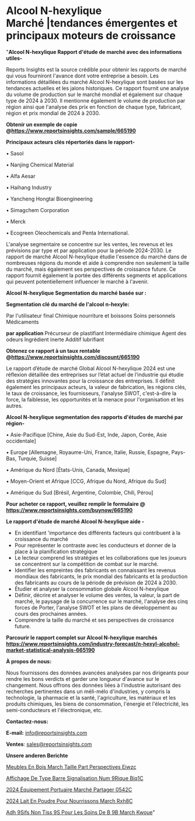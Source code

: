 # Alcool N-hexylique Marché |tendances émergentes et principaux moteurs de croissance

"<strong>Alcool N-hexylique Rapport d'étude de marché avec des informations utiles-</strong>

Reports Insights est la source crédible pour obtenir les rapports de marché qui vous fourniront l'avance dont votre entreprise a besoin. Les informations détaillées du marché Alcool N-hexylique sont basées sur les tendances actuelles et les jalons historiques. Ce rapport fournit une analyse du volume de production sur le marché mondial et également sur chaque type de 2024 à 2030. Il mentionne également le volume de production par région ainsi que l'analyse des prix en fonction de chaque type, fabricant, région et prix mondial de 2024 à 2030.

<strong><b>Obtenir un exemple de copie @</b></strong><a href=https://www.reportsinsights.com/sample/665190><strong><b>https://www.reportsinsights.com/sample/665190</b></strong></a>

<b>Principaux acteurs clés répertoriés dans le rapport-</b>

<b> </b>• Sasol

• Nanjing Chemical Material

• Alfa Aesar

• Haihang Industry

• Yancheng Hongtai Bioengineering

• Simagchem Corporation

• Merck

• Ecogreen Oleochemicals and Penta International.

L'analyse segmentaire se concentre sur les ventes, les revenus et les prévisions par type et par application pour la période 2024-2030. Le rapport de marché Alcool N-hexylique étudie l'essence du marché dans de nombreuses régions du monde et aide à comprendre non seulement la taille du marché, mais également ses perspectives de croissance future. Ce rapport fournit également la portée des différents segments et applications qui peuvent potentiellement influencer le marché à l'avenir.

<strong>Alcool N-hexylique Segmentation du marché basée sur :</strong>

<strong> Segmentation clé du marché de l'alcool n-hexyle: </strong>

Par l'utilisateur final
Chimique
nourriture et boissons
Soins personnels
Médicaments

<strong> par application </strong>
Précurseur de plastifiant
Intermédiaire chimique
Agent des odeurs
Ingrédient inerte
Additif lubrifiant

<strong><b>Obtenez ce rapport à un taux rentable @</b></strong><a href=https://www.reportsinsights.com/discount/665190><strong><b>https://www.reportsinsights.com/discount/665190</b></strong></a>

Le rapport d’étude de marché Global Alcool N-hexylique 2024 est une réflexion détaillée des entreprises sur l’état actuel de l’industrie qui étudie des stratégies innovantes pour la croissance des entreprises. Il définit également les principaux acteurs, la valeur de fabrication, les régions clés, le taux de croissance, les fournisseurs, l'analyse SWOT, c'est-à-dire la force, la faiblesse, les opportunités et la menace pour l'organisation et les autres.

<strong>Alcool N-hexylique segmentation des rapports d'études de marché par région-</strong>

• Asie-Pacifique [Chine, Asie du Sud-Est, Inde, Japon, Corée, Asie occidentale]

• Europe [Allemagne, Royaume-Uni, France, Italie, Russie, Espagne, Pays-Bas, Turquie, Suisse]

• Amérique du Nord [États-Unis, Canada, Mexique]

• Moyen-Orient et Afrique [CCG, Afrique du Nord, Afrique du Sud]

• Amérique du Sud [Brésil, Argentine, Colombie, Chili, Pérou]

<strong>Pour acheter ce rapport, veuillez remplir le formulaire @   <a href=https://www.reportsinsights.com/buynow/665190>https://www.reportsinsights.com/buynow/665190</a></strong>

<strong>Le rapport d'étude de marché Alcool N-hexylique aide -</strong>
<ul>
  <li>En identifiant 'importance des différents facteurs qui contribuent à la croissance du marché</li>
  <li>Pour représenter le contraste avec les conducteurs et donner de la place à la planification stratégique</li>
  <li>Le lecteur comprend les stratégies et les collaborations que les joueurs se concentrent sur la compétition de combat sur le marché.</li>
  <li>Identifier les empreintes des fabricants en connaissant les revenus mondiaux des fabricants, le prix mondial des fabricants et la production des fabricants au cours de la période de prévision de 2024 à 2030.</li>
  <li>Étudier et analyser la consommation globale Alcool N-hexylique</li>
  <li>Définir, décrire et analyser le volume des ventes, la valeur, la part de marché, le paysage de la concurrence sur le marché, l'analyse des cinq forces de Porter, l'analyse SWOT et les plans de développement au cours des prochaines années.</li>
  <li>Comprendre la taille du marché et ses perspectives de croissance future.</li>
</ul>

<strong>Parcourir le rapport complet sur Alcool N-hexylique marchés <a href=https://www.reportsinsights.com/industry-forecast/n-hexyl-alcohol-market-statistical-analysis-665190>https://www.reportsinsights.com/industry-forecast/n-hexyl-alcohol-market-statistical-analysis-665190</a></strong>

<strong>À propos de nous:</strong>

Nous fournissons des données avancées analysées par nos dirigeants pour rendre les bons verdicts et garder une longueur d'avance sur le changement. Nous offrons des données liées à l'industrie autorisant des recherches pertinentes dans un méli-mélo d'industries, y compris la technologie, la pharmacie et la santé, l'agriculture, les matériaux et les produits chimiques, les biens de consommation, l'énergie et l'électricité, les semi-conducteurs et l'électronique, etc.

<strong>Contactez-nous:</strong>

<strong>E-mail:</strong> <a href=mailto:info@reportsinsights.com>info@reportsinsights.com</a>

<strong>Ventes</strong>: <a href=mailto:sales@reportsinsights.com>sales@reportsinsights.com</a>

<strong>Unsere anderen Berichte</strong>

<a href=https://www.linkedin.com/pulse/meubles-en-bois-march%C3%A9-taille-part-perspectives-eiwzc/>Meubles En Bois March Taille Part Perspectives Eiwzc</a>

<a href=https://www.linkedin.com/pulse/affichage-de-type-barre-signalisation-num%C3%A9rique-biq1c/>Affichage De Type Barre Signalisation Num 9Rique Biq1C</a>

<a href=https://www.linkedin.com/pulse/2024-équipement-portuaire-marché-partager-0542c/>2024 Équipement Portuaire Marché Partager 0542C</a>

<a href=https://www.linkedin.com/pulse/2024-lait-en-poudre-pour-nourrissons-march%C3%A9-rxh8c/>2024 Lait En Poudre Pour Nourrissons March Rxh8C</a>

<a href=https://www.linkedin.com/pulse/adh%C3%A9sifs-non-tiss%C3%A9s-pour-les-soins-de-b%C3%A9b%C3%A9-march%C3%A9-kwoue/>Adh 9Sifs Non Tiss 9S Pour Les Soins De B 9B March Kwoue</a>"
